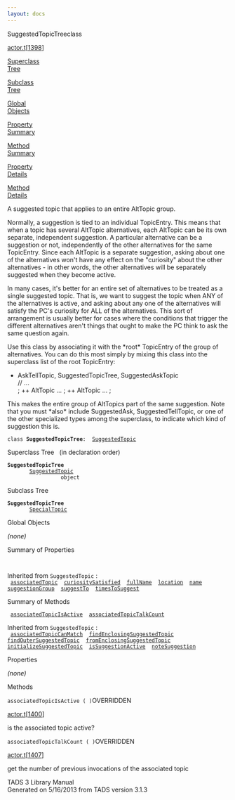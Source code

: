 ```yaml
---
layout: docs
---
```

<span class="title">SuggestedTopicTree</span><span class="type">class</span>

[actor.t](../file/actor.t.html)\[[1398](../source/actor.t.html#1398)\]

[Superclass  
Tree](#_SuperClassTree_)

[Subclass  
Tree](#_SubClassTree_)

[Global  
Objects](#_ObjectSummary_)

[Property  
Summary](#_PropSummary_)

[Method  
Summary](#_MethodSummary_)

[Property  
Details](#_Properties_)

[Method  
Details](#_Methods_)

<div class="fdesc">

A suggested topic that applies to an entire AltTopic group.

Normally, a suggestion is tied to an individual TopicEntry. This means
that when a topic has several AltTopic alternatives, each AltTopic can
be its own separate, independent suggestion. A particular alternative
can be a suggestion or not, independently of the other alternatives for
the same TopicEntry. Since each AltTopic is a separate suggestion,
asking about one of the alternatives won't have any effect on the
"curiosity" about the other alternatives - in other words, the other
alternatives will be separately suggested when they become active.

In many cases, it's better for an entire set of alternatives to be
treated as a single suggested topic. That is, we want to suggest the
topic when ANY of the alternatives is active, and asking about any one
of the alternatives will satisfy the PC's curiosity for ALL of the
alternatives. This sort of arrangement is usually better for cases where
the conditions that trigger the different alternatives aren't things
that ought to make the PC think to ask the same question again.

Use this class by associating it with the \*root\* TopicEntry of the
group of alternatives. You can do this most simply by mixing this class
into the superclass list of the root TopicEntry:

  
+ AskTellTopic, SuggestedTopicTree, SuggestedAskTopic  
// ...  
; ++ AltTopic ... ; ++ AltTopic ... ;

This makes the entire group of AltTopics part of the same suggestion.
Note that you must \*also\* include SuggestedAsk, SuggestedTellTopic, or
one of the other specialized types among the superclass, to indicate
which kind of suggestion this is.

`class `**`SuggestedTopicTree`**` :   `[`SuggestedTopic`](../object/SuggestedTopic.html)

</div>

<span id="_SuperClassTree_"></span>

<div class="mjhd">

<span class="hdln">Superclass Tree</span>   (in declaration order)

</div>

**`SuggestedTopicTree`**  
`         `[`SuggestedTopic`](../object/SuggestedTopic.html)  
`                 object`  
<span id="_SubClassTree_"></span>

<div class="mjhd">

<span class="hdln">Subclass Tree</span>  

</div>

**`SuggestedTopicTree`**  
`         `[`SpecialTopic`](../object/SpecialTopic.html)  
<span id="_ObjectSummary_"></span>

<div class="mjhd">

<span class="hdln">Global Objects</span>  

</div>

*(none)* <span id="_PropSummary_"></span>

<div class="mjhd">

<span class="hdln">Summary of Properties</span>  

</div>

` `

Inherited from `SuggestedTopic` :  
` `[`associatedTopic`](../object/SuggestedTopic.html#associatedTopic)`  `[`curiositySatisfied`](../object/SuggestedTopic.html#curiositySatisfied)`  `[`fullName`](../object/SuggestedTopic.html#fullName)`  `[`location`](../object/SuggestedTopic.html#location)`  `[`name`](../object/SuggestedTopic.html#name)`  `[`suggestionGroup`](../object/SuggestedTopic.html#suggestionGroup)`  `[`suggestTo`](../object/SuggestedTopic.html#suggestTo)`  `[`timesToSuggest`](../object/SuggestedTopic.html#timesToSuggest)`  `

<span id="_MethodSummary_"></span>

<div class="mjhd">

<span class="hdln">Summary of Methods</span>  

</div>

` `[`associatedTopicIsActive`](#associatedTopicIsActive)`  `[`associatedTopicTalkCount`](#associatedTopicTalkCount)`  `

Inherited from `SuggestedTopic` :  
` `[`associatedTopicCanMatch`](../object/SuggestedTopic.html#associatedTopicCanMatch)`  `[`findEnclosingSuggestedTopic`](../object/SuggestedTopic.html#findEnclosingSuggestedTopic)`  `[`findOuterSuggestedTopic`](../object/SuggestedTopic.html#findOuterSuggestedTopic)`  `[`fromEnclosingSuggestedTopic`](../object/SuggestedTopic.html#fromEnclosingSuggestedTopic)`  `[`initializeSuggestedTopic`](../object/SuggestedTopic.html#initializeSuggestedTopic)`  `[`isSuggestionActive`](../object/SuggestedTopic.html#isSuggestionActive)`  `[`noteSuggestion`](../object/SuggestedTopic.html#noteSuggestion)`  `

<span id="_Properties_"></span>

<div class="mjhd">

<span class="hdln">Properties</span>  

</div>

*(none)* <span id="_Methods_"></span>

<div class="mjhd">

<span class="hdln">Methods</span>  

</div>

<span id="associatedTopicIsActive"></span>

`associatedTopicIsActive ( )`<span class="rem">OVERRIDDEN</span>

[actor.t](../file/actor.t.html)\[[1400](../source/actor.t.html#1400)\]

<div class="desc">

is the associated topic active?

</div>

<span id="associatedTopicTalkCount"></span>

`associatedTopicTalkCount ( )`<span class="rem">OVERRIDDEN</span>

[actor.t](../file/actor.t.html)\[[1407](../source/actor.t.html#1407)\]

<div class="desc">

get the number of previous invocations of the associated topic

</div>

<div class="ftr">

TADS 3 Library Manual  
Generated on 5/16/2013 from TADS version 3.1.3

</div>
